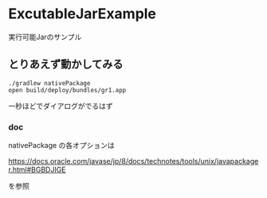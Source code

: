 # ExcutableJarExample
実行可能Jarのサンプル

## とりあえず動かしてみる
```
./gradlew nativePackage
open build/deploy/bundles/gr1.app
```

一秒ほどでダイアログがでるはず

### doc
nativePackage の各オプションは

https://docs.oracle.com/javase/jp/8/docs/technotes/tools/unix/javapackager.html#BGBDJIGE

を参照
